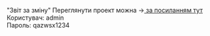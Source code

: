 "Звіт за зміну"
Переглянути проект можна  -><a href="http://zvits.pp.ua/"> за посиланням тут</a><br>
Користувач: admin<br>
Пароль: qazwsx1234
